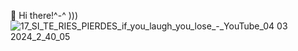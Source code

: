   👋 Hi there!^-^ )))
![17_SI_TE_RIES_PIERDES_if_you_laugh_you_lose_-_YouTube_04 03 2024_2_40_05](https://github.com/dm3tr-0/dm3tr-0/assets/140421001/51e3980a-0e8b-4730-8ca8-521b9fa3c357)
